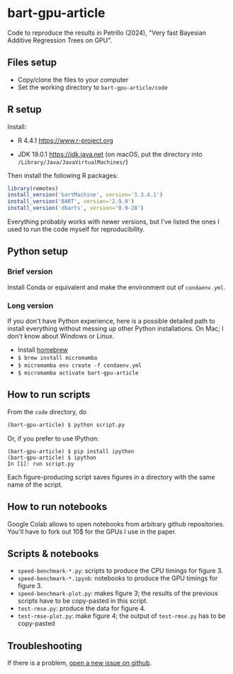 # bart-gpu-article

Code to reproduce the results in Petrillo (2024), "Very fast Bayesian Additive Regression Trees on GPU".

## Files setup

* Copy/clone the files to your computer
* Set the working directory to `bart-gpu-article/code`

## R setup

Install:

  * R 4.4.1 https://www.r-project.org
  
  * JDK 19.0.1 https://jdk.java.net (on macOS, put the directory into `/Library/Java/JavaVirtualMachines/`)

Then install the following R packages:

```R
library(remotes)
install_version('bartMachine', version='1.3.4.1')
install_version('BART', version='2.9.9')
install_version('dbarts', version='0.9-28')
```

Everything probably works with newer versions, but I've listed the ones I used to run the code myself for reproducibility.

## Python setup

### Brief version

Install Conda or equivalent and make the environment out of `condaenv.yml`.

### Long version

If you don't have Python experience, here is a possible detailed path to install everything without messing up other Python installations. On Mac; I don't know about Windows or Linux.

* Install [homebrew](https://brew.sh)
* `$ brew install micromamba`
* `$ micromamba env create -f condaenv.yml`
* `$ micromamba activate bart-gpu-article`

## How to run scripts

From the `code` directory, do

```sh
(bart-gpu-article) $ python script.py
```

Or, if you prefer to use IPython:

```sh:
(bart-gpu-article) $ pip install ipython
(bart-gpu-article) $ ipython
In [1]: run script.py
```

Each figure-producing script saves figures in a directory with the same name of the script.

## How to run notebooks

Google Colab allows to open notebooks from arbitrary github repositories. You'll have to fork out 10$ for the GPUs I use in the paper.

## Scripts & notebooks

* `speed-benchmark-*.py`: scripts to produce the CPU timings for figure 3.
* `speed-benchmark-*.ipynb`: notebooks to produce the GPU timings for figure 3.
* `speed-benchmark-plot.py`: makes figure 3; the results of the previous scripts have to be copy-pasted in this script.
* `test-rmse.py`: produce the data for figure 4.
* `test-rmse-plot.py`: make figure 4; the output of `test-rmse.py` has to be copy-pasted

## Troubleshooting

If there is a problem, [open a new issue on github](https://github.com/Gattocrucco/bart-gpu-article/issues).
